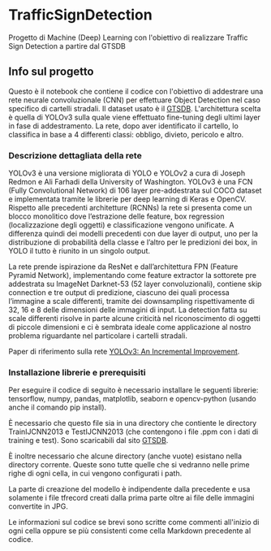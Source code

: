 # TrafficSignDetection
Progetto di Machine (Deep) Learning con l'obiettivo di realizzare Traffic Sign Detection a partire dal GTSDB 
## Info sul progetto
Questo è il notebook che contiene il codice con l'obiettivo di addestrare una rete neurale convoluzionale (CNN) per effettuare Object Detection nel caso specifico di cartelli stradali. Il dataset usato è il [GTSDB](https://benchmark.ini.rub.de/). L'architettura scelta è quella di YOLOv3 sulla quale viene effettuato fine-tuning degli ultimi layer in fase di addestramento. La rete, dopo aver identificato il cartello, lo classifica in base a 4 differenti classi: obbligo, divieto, pericolo e altro.
### Descrizione dettagliata della rete

YOLOv3 è una versione migliorata di YOLO e YOLOv2 a cura di Joseph Redmon e Ali Farhadi della University of Washington. YOLOv3 è una FCN (Fully Convolutional Network) di 106 layer pre-addestrata sul COCO dataset e implementata tramite le librerie per deep learning di Keras e OpenCV. Rispetto alle precedenti architetture (RCNNs) la rete si presenta come un blocco monolitico dove l’estrazione delle feature, box regression (localizzazione degli oggetti) e classificazione vengono unificate. A differenza quindi dei modelli precedenti con due layer di output, uno per la distribuzione di probabilità della classe e l’altro per le predizioni dei box, in YOLO il tutto è riunito in un singolo output. 

La rete prende ispirazione da ResNet e dall’architettura FPN (Feature Pyramid Network), implementando come feature extractor la sottorete pre addestrata su ImageNet Darknet-53 (52 layer convoluzionali), contiene skip connection e tre output di predizione, ciascuno dei quali processa l’immagine a scale differenti, tramite dei downsampling rispettivamente di 32, 16 e 8 delle dimensioni delle immagini di input. La detection fatta su scale differenti risolve in parte alcune criticità nel riconoscimento di oggetti di piccole dimensioni e ci è sembrata ideale come applicazione al nostro problema riguardante nel particolare i cartelli stradali.<br>

Paper di riferimento sulla rete [YOLOv3: An Incremental Improvement](https://pjreddie.com/media/files/papers/YOLOv3.pdf).

### Installazione librerie e prerequisiti
Per eseguire il codice di seguito è necessario installare le seguenti librerie: 
tensorflow, numpy, pandas, matplotlib, seaborn e opencv-python (usando anche il comando pip install).  

È necessario che questo file sia in una directory che contiente le directory TrainIJCNN2013 e TestIJCNN2013 (che contengono i file .ppm con i dati di training e test). Sono scaricabili dal sito [GTSDB](https://benchmark.ini.rub.de/).  

È inoltre necessario che alcune directory (anche vuote) esistano nella directory corrente. Queste sono tutte quelle che si vedranno nelle prime righe di ogni cella, in cui vengono configurati i path.  

La parte di creazione del modello è indipendente dalla precedente e usa solamente i file tfrecord creati dalla prima parte oltre ai file delle immagini convertite in JPG.

Le informazioni sul codice se brevi sono scritte come commenti all'inizio di ogni cella oppure se più consistenti come cella Markdown precedente al codice.  